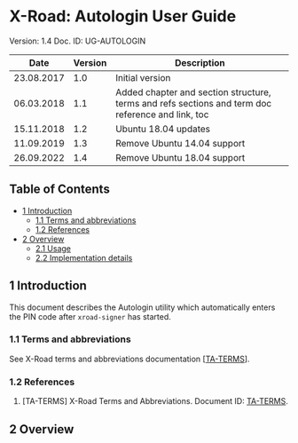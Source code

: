 # X-Road: Autologin User Guide

Version: 1.4
Doc. ID: UG-AUTOLOGIN


| Date       | Version | Description                                                                                       |
|------------|---------|---------------------------------------------------------------------------------------------------|
| 23.08.2017 | 1.0     | Initial version                                                                                   |
| 06.03.2018 | 1.1     | Added chapter and section structure, terms and refs sections and term doc reference and link, toc |
| 15.11.2018 | 1.2     | Ubuntu 18.04 updates                                                                              |
| 11.09.2019 | 1.3     | Remove Ubuntu 14.04 support                                                                       |
| 26.09.2022 | 1.4     | Remove Ubuntu 18.04 support                                                                       |

## Table of Contents



- [1 Introduction](#1-introduction)
    + [1.1 Terms and abbreviations](#11-terms-and-abbreviations)
    + [1.2 References](#12-references)
- [2 Overview](#2-overview)
    + [2.1 Usage](#21-usage)
    + [2.2 Implementation details](#22-implementation-details)

## 1 Introduction

This document describes the Autologin utility which automatically enters the PIN code after `xroad-signer` has started.

### 1.1 Terms and abbreviations

See X-Road terms and abbreviations documentation \[[TA-TERMS](#Ref_TERMS)\].

### 1.2 References

1. \[TA-TERMS\] X-Road Terms and Abbreviations. Document ID: [TA-TERMS](../../terms_x-road_docs.md).

## 2 Overview